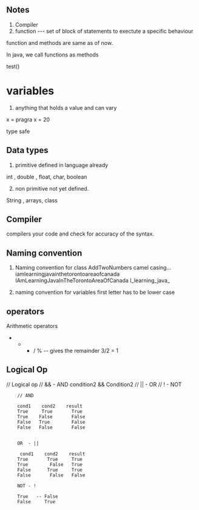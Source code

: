 ## Notes 

1. Compiler 
2. function --- set of block of statements to exectute a specific behaviour 

function and methods are same as of now. 

In java, we call functions as methods 

test()

# variables
1. anything that holds a value and can vary 

x = pragra
x = 20

type safe 


## Data types 
1. primitive 
defined in language already 

int , double , float, char, boolean


2. non primitive 
not yet defined.

String , arrays, class




## Compiler
compilers your code and check for accuracy of the syntax. 


## Naming convention 

1. Naming convention for class
AddTwoNumbers
camel casing...
iamlearningjavainthetorontoareaofcanada
IAmLearningJavaInTheTorontoAreaOfCanada
I_learning_java_

2. naming convention for variables 
first letter has to be lower case 





## operators
Arithmetic operators 

+ - * / 
% -- gives the remainder     3/2 = 1 



## Logical Op

// Logical op
// &&  - AND  condition2 && Condition2
// || - OR
// !  - NOT

        // AND

        cond1    cond2    result 
        True     True       True
        True    False       False
        False   True        False 
        False   False       False    
        
        
        OR  - ||
        
         cond1    cond2    result 
        True       True     True
        True        False   True
        False      True     True
        False       False   False      
        
        NOT - ! 
        
        True   -- False 
        False     True 
        
        
                
        
        
         



